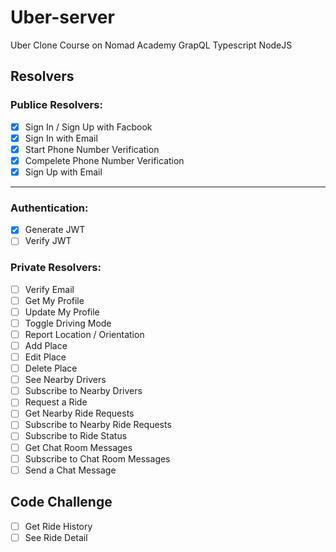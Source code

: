 # Uber-server
Uber Clone Course on Nomad Academy
GrapQL
Typescript
NodeJS

## Resolvers

### Publice Resolvers:

- [x] Sign In / Sign Up with Facbook
- [x] Sign In with Email
- [x] Start Phone Number Verification
- [x] Compelete Phone Number Verification
- [x] Sign Up with Email
--- 

### Authentication:

- [x] Generate JWT
- [ ] Verify JWT

### Private Resolvers:

- [ ] Verify Email
- [ ] Get My Profile
- [ ] Update My Profile
- [ ] Toggle Driving Mode
- [ ] Report Location / Orientation
- [ ] Add Place
- [ ] Edit Place
- [ ] Delete Place
- [ ] See Nearby Drivers
- [ ] Subscribe to Nearby Drivers
- [ ] Request a Ride
- [ ] Get Nearby Ride Requests
- [ ] Subscribe to Nearby Ride Requests
- [ ] Subscribe to Ride Status
- [ ] Get Chat Room Messages
- [ ] Subscribe to Chat Room Messages
- [ ] Send a Chat Message

## Code Challenge

- [ ] Get Ride History
- [ ] See Ride Detail